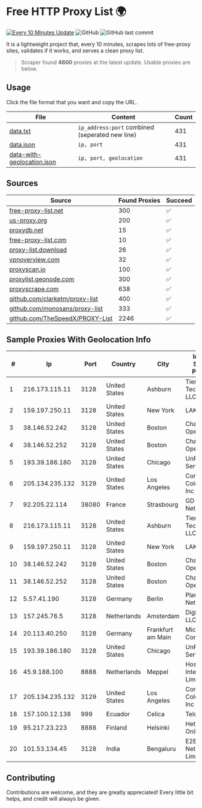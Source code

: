 
# Free HTTP Proxy List 🌍

[![Every 10 Minutes Update](https://github.com/mertguvencli/http-proxy-list/actions/workflows/main.yml/badge.svg?branch=main)](https://github.com/mertguvencli/http-proxy-list/actions/workflows/main.yml)
![GitHub](https://img.shields.io/github/license/mertguvencli/http-proxy-list)
![GitHub last commit](https://img.shields.io/github/last-commit/mertguvencli/http-proxy-list)

It is a lightweight project that, every 10 minutes, scrapes lots of free-proxy sites, validates if it works, and serves a clean proxy list.


> Scraper found **4600** proxies at the latest update. Usable proxies are below.

## Usage

Click the file format that you want and copy the URL.


|File|Content|Count|
|----|-------|-----|
|[data.txt](https://raw.githubusercontent.com/mertguvencli/http-proxy-list/main/proxy-list/data.txt)|`ip_address:port` combined (seperated new line)|431|
|[data.json](https://raw.githubusercontent.com/mertguvencli/http-proxy-list/main/proxy-list/data.json)|`ip, port`|431|
|[data-with-geolocation.json](https://raw.githubusercontent.com/mertguvencli/http-proxy-list/main/proxy-list/data-with-geolocation.json)|`ip, port, geolocation`|431|

## Sources

|Source|Found Proxies|Succeed|
|------|-------------|-------|
|[free-proxy-list.net](https://free-proxy-list.net)|300|✅|
|[us-proxy.org](https://www.us-proxy.org)|200|✅|
|[proxydb.net](http://proxydb.net)|15|✅|
|[free-proxy-list.com](https://free-proxy-list.com/?page=&port=&type%5B%5D=http&type%5B%5D=https&up_time=0&search=Search)|10|✅|
|[proxy-list.download](https://www.proxy-list.download/HTTP)|26|✅|
|[vpnoverview.com](https://vpnoverview.com/privacy/anonymous-browsing/free-proxy-servers)|32|✅|
|[proxyscan.io](https://www.proxyscan.io)|100|✅|
|[proxylist.geonode.com](https://proxylist.geonode.com/api/proxy-list?limit=300&page=1&sort_by=lastChecked&sort_type=desc&protocols=http,https)|300|✅|
|[proxyscrape.com](https://api.proxyscrape.com/v2/?request=displayproxies&protocol=http&timeout=10000&country=all&ssl=all&anonymity=all)|638|✅|
|[github.com/clarketm/proxy-list](https://raw.githubusercontent.com/clarketm/proxy-list/master/proxy-list-raw.txt)|400|✅|
|[github.com/monosans/proxy-list](https://raw.githubusercontent.com/monosans/proxy-list/main/proxies/http.txt)|333|✅|
|[github.com/TheSpeedX/PROXY-List](https://raw.githubusercontent.com/TheSpeedX/PROXY-List/master/http.txt)|2246|✅|


## Sample Proxies With Geolocation Info

|#|Ip|Port|Country|City|Internet Service Provider|
|-|--|----|-------|----|-------------------------|
|1|216.173.115.11|3128|United States|Ashburn|Tier.Net Technologies LLC|
|2|159.197.250.11|3128|United States|New York|LAKSH|
|3|38.146.52.242|3128|United States|Boston|Charles River Operation|
|4|38.146.52.252|3128|United States|Boston|Charles River Operation|
|5|193.39.186.180|3128|United States|Chicago|UnReal Servers|
|6|205.134.235.132|3129|United States|Los Angeles|Corporate Colocation Inc|
|7|92.205.22.114|38080|France|Strasbourg|GD MASS Network|
|8|216.173.115.11|3128|United States|Ashburn|Tier.Net Technologies LLC|
|9|159.197.250.11|3128|United States|New York|LAKSH|
|10|38.146.52.242|3128|United States|Boston|Charles River Operation|
|11|38.146.52.252|3128|United States|Boston|Charles River Operation|
|12|5.57.41.190|3128|Germany|Berlin|Planetary-Networks|
|13|157.245.76.5|3128|Netherlands|Amsterdam|DigitalOcean, LLC|
|14|20.113.40.250|3128|Germany|Frankfurt am Main|Microsoft Corporation|
|15|193.39.186.180|3128|United States|Chicago|UnReal Servers|
|16|45.9.188.100|8888|Netherlands|Meppel|Hostinger International Limited|
|17|205.134.235.132|3129|United States|Los Angeles|Corporate Colocation Inc|
|18|157.100.12.138|999|Ecuador|Celica|Telconet S.A|
|19|95.217.23.223|8888|Finland|Helsinki|Hetzner Online GmbH|
|20|101.53.134.45|3128|India|Bengaluru|E2E Networks Limited|



## Contributing

Contributions are welcome, and they are greatly appreciated! Every
little bit helps, and credit will always be given.

